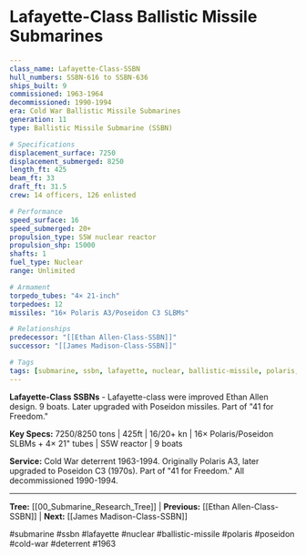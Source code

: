 # Lafayette-Class Ballistic Missile Submarines

```yaml
---
class_name: Lafayette-Class-SSBN
hull_numbers: SSBN-616 to SSBN-636
ships_built: 9
commissioned: 1963-1964
decommissioned: 1990-1994
era: Cold War Ballistic Missile Submarines
generation: 11
type: Ballistic Missile Submarine (SSBN)

# Specifications
displacement_surface: 7250
displacement_submerged: 8250
length_ft: 425
beam_ft: 33
draft_ft: 31.5
crew: 14 officers, 126 enlisted

# Performance
speed_surface: 16
speed_submerged: 20+
propulsion_type: S5W nuclear reactor
propulsion_shp: 15000
shafts: 1
fuel_type: Nuclear
range: Unlimited

# Armament
torpedo_tubes: "4× 21-inch"
torpedoes: 12
missiles: "16× Polaris A3/Poseidon C3 SLBMs"

# Relationships
predecessor: "[[Ethan Allen-Class-SSBN]]"
successor: "[[James Madison-Class-SSBN]]"

# Tags
tags: [submarine, ssbn, lafayette, nuclear, ballistic-missile, polaris, poseidon, cold-war, deterrent, 1963]
---
```

**Lafayette-Class SSBNs** - Lafayette-class were improved Ethan Allen design. 9 boats. Later upgraded with Poseidon missiles. Part of "41 for Freedom."

**Key Specs:** 7250/8250 tons | 425ft | 16/20+ kn | 16× Polaris/Poseidon SLBMs + 4× 21" tubes | S5W reactor | 9 boats

**Service:** Cold War deterrent 1963-1994. Originally Polaris A3, later upgraded to Poseidon C3 (1970s). Part of "41 for Freedom." All decommissioned 1990-1994.

---
**Tree:** [[00_Submarine_Research_Tree]] | **Previous:** [[Ethan Allen-Class-SSBN]] | **Next:** [[James Madison-Class-SSBN]]

#submarine #ssbn #lafayette #nuclear #ballistic-missile #polaris #poseidon #cold-war #deterrent #1963
